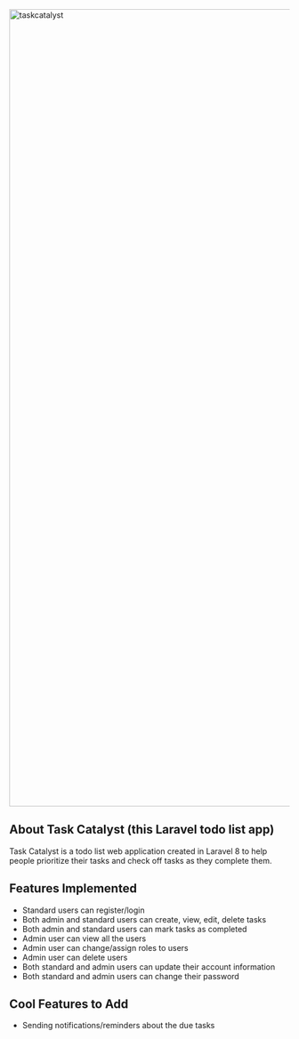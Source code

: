 
<img width="1434" alt="taskcatalyst" src="https://user-images.githubusercontent.com/62199230/114421215-5c9b4e80-9bb5-11eb-9e82-a75b289375e7.png">


## About Task Catalyst (this Laravel todo list app)

Task Catalyst is a todo list web application created in Laravel 8 to help people prioritize their tasks and check off tasks as they complete them. 

## Features Implemented

* Standard users can register/login
* Both admin and standard users can create, view, edit, delete tasks
* Both admin and standard users can mark tasks as completed 
* Admin user can view all the users
* Admin user can change/assign roles to users
* Admin user can delete users 
* Both standard and admin users can update their account information
* Both standard and admin users can change their password 

## Cool Features to Add

* Sending notifications/reminders about the due tasks
